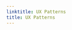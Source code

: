 ```yaml
---
linktitle: UX Patterns
title: UX Patterns
---
```


<!-- Don't review. This page is only a placeholder because it has been created in another PR. -->